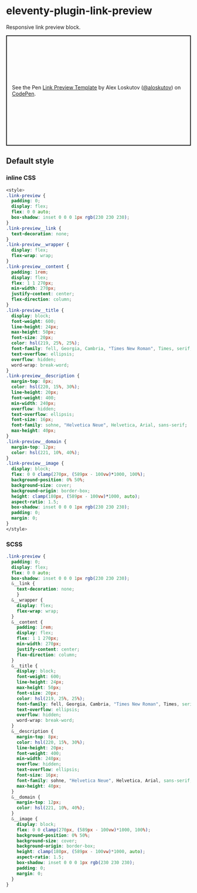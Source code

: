 # eleventy-plugin-link-preview

Responsive link preview block.

<p class="codepen" data-height="300" data-default-tab="html,result" data-slug-hash="GROKobB" data-editable="true" data-user="aloskutov" style="height: 300px; box-sizing: border-box; display: flex; align-items: center; justify-content: center; border: 2px solid; margin: 1em 0; padding: 1em;">
  <span>See the Pen <a href="https://codepen.io/aloskutov/pen/GROKobB">
  Link Preview Template</a> by Alex Loskutov (<a href="https://codepen.io/aloskutov">@aloskutov</a>)
  on <a href="https://codepen.io">CodePen</a>.</span>
</p>
<script async src="https://cpwebassets.codepen.io/assets/embed/ei.js"></script>

## Default style

### inline CSS
```css
<style>
.link-preview {
  padding: 0;
  display: flex;
  flex: 0 0 auto;
  box-shadow: inset 0 0 0 1px rgb(230 230 230);
}
.link-preview__link {
  text-decoration: none;
}
.link-preview__wrapper {
  display: flex;
  flex-wrap: wrap;
}
.link-preview__content {
  padding: 1rem;
  display: flex;
  flex: 1 1 270px;
  min-width: 270px;
  justify-content: center;
  flex-direction: column;
}
.link-preview__title {
  display: block;
  font-weight: 600;
  line-height: 24px;
  max-height: 50px;
  font-size: 20px;
  color: hsl(219, 25%, 25%);
  font-family: fell, Georgia, Cambria, "Times New Roman", Times, serif;
  text-overflow: ellipsis;
  overflow: hidden;
  word-wrap: break-word;
}
.link-preview__description {
  margin-top: 8px;
  color: hsl(220, 15%, 30%);
  line-height: 20px;
  font-weight: 400;
  min-width: 240px;
  overflow: hidden;
  text-overflow: ellipsis;
  font-size: 16px;
  font-family: sohne, "Helvetica Neue", Helvetica, Arial, sans-serif;
  max-height: 40px;
}
.link-preview__domain {
  margin-top: 12px;
  color: hsl(221, 10%, 40%);
}
.link-preview__image {
  display: block;
  flex: 0 0 clamp(270px, (589px - 100vw)*1000, 100%);
  background-position: 0% 50%;
  background-size: cover;
  background-origin: border-box;
  height: clamp(180px, (589px - 100vw)*1000, auto);
  aspect-ratio: 1.5;
  box-shadow: inset 0 0 0 1px rgb(230 230 230);
  padding: 0;
  margin: 0;
}
</style>
```

### SCSS

```scss
.link-preview {
  padding: 0;
  display: flex;
  flex: 0 0 auto;
  box-shadow: inset 0 0 0 1px rgb(230 230 230);
  &__link {
    text-decoration: none;
    }
  &__wrapper {
    display: flex;
    flex-wrap: wrap;
  }
  &__content {
    padding: 1rem;
    display: flex;
    flex: 1 1 270px;
    min-width: 270px;
    justify-content: center;
    flex-direction: column;
  }
  &__title {
    display: block;
    font-weight: 600;
    line-height: 24px;
    max-height: 50px;
    font-size: 20px;
    color: hsl(219, 25%, 25%);
    font-family: fell, Georgia, Cambria, "Times New Roman", Times, serif;
    text-overflow: ellipsis;
    overflow: hidden;
    word-wrap: break-word;
  }
  &__description {
    margin-top: 8px;
    color: hsl(220, 15%, 30%);
    line-height: 20px;
    font-weight: 400;
    min-width: 240px;
    overflow: hidden;
    text-overflow: ellipsis;
    font-size: 16px;
    font-family: sohne, "Helvetica Neue", Helvetica, Arial, sans-serif;
    max-height: 40px;
  }
  &__domain {
    margin-top: 12px;
    color: hsl(221, 10%, 40%);
  }
  &__image {
    display: block;
    flex: 0 0 clamp(270px, (589px - 100vw)*1000, 100%);
    background-position: 0% 50%;
    background-size: cover;
    background-origin: border-box;
    height: clamp(180px, (589px - 100vw)*1000, auto);
    aspect-ratio: 1.5;
    box-shadow: inset 0 0 0 1px rgb(230 230 230);
    padding: 0;
    margin: 0;
  }
}
```
